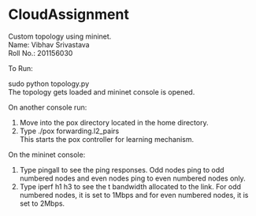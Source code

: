 # CloudAssignment
Custom topology using mininet.<br>
Name: Vibhav Srivastava<br>
Roll No.: 201156030<br>

To Run:

sudo python topology.py <number of switches> <number of hosts per switch><br>
The topology gets loaded and mininet console is opened.<br>

On another console run:<br>
1. Move into the pox directory located in the home directory. <br>
2. Type ./pox forwarding.l2_pairs<br>
This starts the pox controller for learning mechanism.<br>

On the mininet console:<br>
1. Type pingall to see the ping responses. Odd nodes ping to odd numbered nodes and even nodes ping to even numbered nodes only.<br>
2. Type iperf h1 h3 to see the t bandwidth allocated to the link. For odd numbered nodes, it is set to 1Mbps and for even numbered nodes, it is set to 2Mbps.<br>
